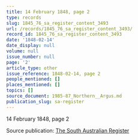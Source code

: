 ```yaml
---
title: 14 February 1848, page 2
type: records
slug: 1845_76_sa_register_content_3493
url: /records/1845_76_sa_register_content_3493/
record_id: 1845_76_sa_register_content_3493
date: '1848-02-14'
date_display: null
volume: null
issue_number: null
page: '2'
article_type: other
issue_reference: 1848-02-14, page 2
people_mentioned: []
places_mentioned: []
topics: []
source_document: 1985-87_Northern__Argus.md
publication_slug: sa-register
---
```


14 February 1848, page 2

Source publication: [The South Australian Register](/publications/sa-register/)
